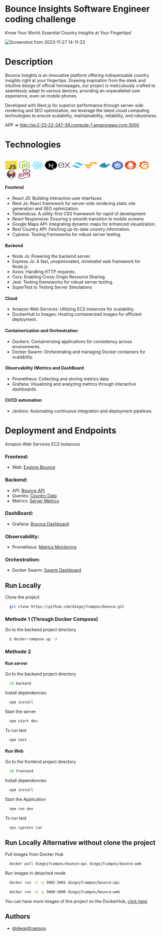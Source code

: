 # Bounce Insights Software Engineer coding challenge
Know Your World: Essential Country Insights at Your Fingertips!

![Screenshot from 2023-11-27 14-11-23](https://github.com/diegojfcampos/bounce/assets/52011695/a707e6dd-8d7c-4237-9222-67f8acf8dc7f)

# Description

Bounce Insights is an innovative platform offering indispensable country insights right at your fingertips. Drawing inspiration from the sleek and intuitive design of official homepages, our project is meticulously crafted to seamlessly adapt to various devices, providing an unparalleled user experience, even on mobile phones.

Developed with Next.js for superior performance through server-side rendering and SEO optimization, we leverage the latest cloud computing technologies to ensure scalability, maintainability, reliability, and robustness.

 APP => http://ec2-23-22-247-39.compute-1.amazonaws.com:3000

# Technologies
<div style="display: inline_block"><br> 
	
  <img align="center" alt="Diego-Python" height="30" width="40" src="https://raw.githubusercontent.com/devicons/devicon/master/icons/javascript/javascript-original.svg">  
  <img align="center" alt="Diego-HTML" height="30" width="40" src="https://raw.githubusercontent.com/devicons/devicon/master/icons/nodejs/nodejs-original.svg">
  <img align="center" alt="Diego-CSS" height="30" width="40" src="https://raw.githubusercontent.com/devicons/devicon/master/icons/react/react-original.svg">
  <img align="center" alt="Diego-CSS" height="30" width="40" src="https://raw.githubusercontent.com/devicons/devicon/master/icons/nextjs/nextjs-original.svg">
  <img align="center" alt="Diego-CSS" height="30" width="40" src="https://raw.githubusercontent.com/devicons/devicon/master/icons/express/express-original.svg">
  <img align="center" alt="Diego-CSS" height="30" width="40" src="https://raw.githubusercontent.com/devicons/devicon/master/icons/tailwindcss/tailwindcss-plain.svg"> 
  <img align="center" alt="Diego-CSS" height="30" width="40" src="https://raw.githubusercontent.com/devicons/devicon/master/icons/amazonwebservices/amazonwebservices-original.svg">  
  <img align="center" alt="Diego-CSS" height="30" width="40" src="https://raw.githubusercontent.com/devicons/devicon/master/icons/docker/docker-original.svg">
  <img align="center" alt="Diego-CSS" height="30" width="40" src="https://raw.githubusercontent.com/devicons/devicon/master/icons/kubernetes/kubernetes-plain.svg">
  <img align="center" alt="Diego-CSS" height="30" width="40" src="https://raw.githubusercontent.com/devicons/devicon/master/icons/prometheus/prometheus-original.svg">
  <img align="center" alt="Diego-CSS" height="30" width="40" src="https://raw.githubusercontent.com/devicons/devicon/master/icons/grafana/grafana-original.svg">
  <img align="center" alt="Diego-CSS" height="30" width="40" src="https://raw.githubusercontent.com/devicons/devicon/master/icons/jenkins/jenkins-original.svg">
  <img align="center" alt="Diego-CSS" height="30" width="40" src="https://raw.githubusercontent.com/devicons/devicon/master/icons/jest/jest-plain.svg">
  
</div>


#### Frontend
  - React JS: Building interactive user interfaces.
  - Next Js:  React framework for server-side rendering static site generation and SEO optimization.
  - Tailwindcss: A utility-first CSS framework for rapid UI development
  - React Responsive: Ensuring a smooth transition to mobile screens
  - Google Maps API: Integrating dynamic maps for enhanced visualization.
  - Rest Country API: Fetching up-to-date country information.
  - Cypress: Testing frameworks for robust server testing.

#### Backend
  - Node Js: Powering the backend server.
  - Express Js: A fast, unopinionated, minimalist web framework for Node.js.
  - Axios: Handling HTTP requests.
  - Cors: Enabling Cross-Origin Resource Sharing.
  - Jest: Testing frameworks for robust server testing.
  - SuperTest to Testing Server Simulations

#### Cloud
  - Amazon Web Services: Utilizing EC2 instances for scalability.
  - DockerHub to Images: Hosting containerized images for efficient deployment.

#### Containerization and Orchestration
  - Dockers: Containerizing applications for consistency across environments.
  - Docker Swarm: Orchestrating and managing Docker containers for scalability.
    
#### Observability (Metrics and DashBoard
   - Prometheus: Collecting and storing metrics data. 	
   - Grafana: Visualizing and analyzing metrics through interactive dashboards.

#### CI/CD automation
   - Jenkins: Automating continuous integration and deployment pipelines.

# Deployment and Endpoints

Amazon Web Services EC2 Instances 

### Frontend:
  - Web: [Explore Bounce](http://ec2-23-22-247-39.compute-1.amazonaws.com:3000)
  
### Backend:
  - API: [Bounce API](http://ec2-50-17-134-49.compute-1.amazonaws.com:3002)
  - Queries: [Country Data](http://ec2-50-17-134-49.compute-1.amazonaws.com:3002/api/country/get/ireland)
  - Metrics: [Server Metrics](http://ec2-50-17-134-49.compute-1.amazonaws.com:3002/metrics)

### DashBoard:
  - Grafana: [Bounce Dashboard](http://3.80.63.121:3001/d/b581cb3e-bcae-481b-bb04-dccfd7f72dc4/bounce?orgId=1&from=1700973717171&to=1700974017171)
    
### Observability:
  - Prometheus: [Metrics Monitoring](https://ec2-34-228-143-25.compute-1.amazonaws.com:9090/graph)
    
### Orchestration:
  - Docker Swarm: [Swarm Dashboard](http://ec2-54-165-129-177.compute-1.amazonaws.com:9000/)

## Run Locally

Clone the project

```bash
  git clone https://github.com/diegojfcampos/bounce.git
```
### Methode 1 (Through Docker Compose)

Go to the backend project directory

```bash
  $ docker-compose up -d
```

### Methode 2

#### Run server
Go to the backend project directory

```bash
  cd backend
```

Install dependencies

```bash
  npm install
```

Start the server

```bash
  npm start dev
```
To run test

```bash
  npm test
```
#### Run Web
Go to the frontend project directory

```bash
  cd frontend
```

Install dependencies

```bash
  npm install
```

Start the Application 

```bash
  npm run dev
```
To run test

```bash
  npx cypress run
```
## Run Locally Alternative without clone the project

Pull images from Docker Hub

```bash
  docker pull diegojfcampos/bounce:api diegojfcampos/bounce:web
```
Run images in detached mode

```bash
  docker run -d -p 3002:3002 diegojfcampos/bounce:api 
```
```bash
  docker run -d -p 3000:3000 diegojfcampos/bounce:web
```
You can have more images of this project on the DockerHub, [click here](https://hub.docker.com/repository/docker/diegojfcampos/bounce/tags?page=1&ordering=last_updated).

## Authors

- [@diegojfcampos](https://www.github.com/diegojfcampos)

